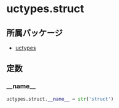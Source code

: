 # uctypes.struct

## 所属パッケージ
- [uctypes](../../module/uctypes)

## 定数

### \_\_name\_\_
```python
uctypes.struct.__name__ = str('struct')
```
